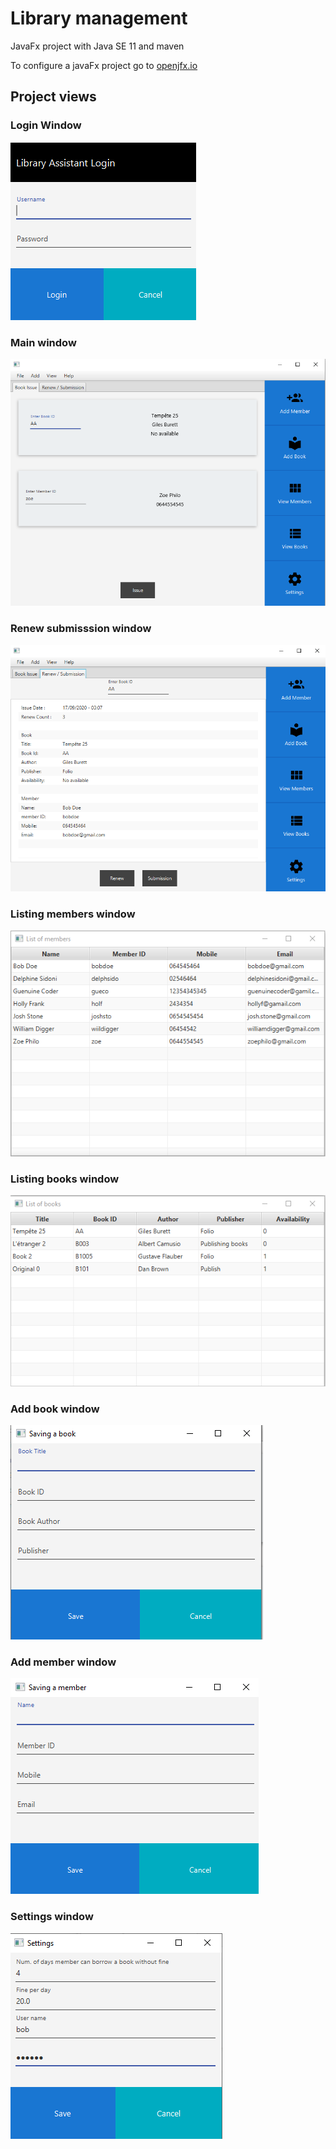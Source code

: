 # Library management

JavaFx project with Java SE 11 and maven

To configure a javaFx project go to [openjfx.io](https://openjfx.io/openjfx-docs/#introduction)

## Project views

### Login Window

<img title="login window" src="__doc/img/library-assistant-login.png">

### Main window

<img title="main window" src="__doc/img/library-assistant-main-window.png">

### Renew submisssion window

<img title="Renew submission window" src="__doc/img/library-assistant-main-window-renew_submission.png">

### Listing members window

<img title="list members window" src="__doc/img/library-assistant-list-members.png">


### Listing books window

<img title="list books window" src="__doc/img/library-assistant-list-books.png">

### Add book window

<img title="add book window" src="__doc/img/library-assistant-add-books.png">

### Add member window

<img title="add member window" src="__doc/img/library-assistant-add-member.png">

### Settings window

<img title="setting window" src="__doc/img/library-assistant-settings.png">